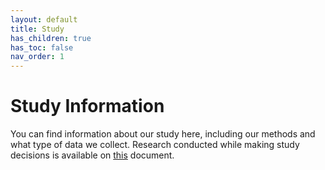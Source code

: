 ```yaml
---
layout: default
title: Study
has_children: true
has_toc: false
nav_order: 1
---
```

# Study Information

You can find information about our study here, including our methods and what type of data we collect. Research conducted while making study decisions is available on [this](https://docs.google.com/document/d/150xUrT0Y26mWXdCmnRrMb0ZaEUaaDtxtFNSXjpnTJr8/edit) document. 
